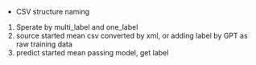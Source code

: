 - CSV structure naming
1. Sperate by multi_label and one_label
2. source started mean csv converted by xml, or adding label by GPT as raw training data
3. predict started mean passing model, get label
